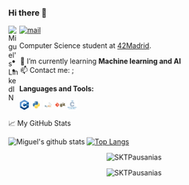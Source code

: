 ### Hi there 👋

<a href="https://www.linkedin.com/in/miguel-laplana">
  <img align="left" alt="Miguel's LinkedIN" width="22px" src="https://raw.githubusercontent.com/peterthehan/peterthehan/master/assets/linkedin.svg" />
</a>

<a href="mailto:miguellaplanamarin@gmail.com"><img alt="mail" width="26px" src="https://simpleicons.org/icons/gmail.svg" /></a>

Computer Science student at [42Madrid](https://www.42.fr/42-network/).

- 🌱 I’m currently learning **Machine learning and AI**
- 📫 Contact me: ;

**Languages and Tools:**  

<code><img height="20" src="https://raw.githubusercontent.com/github/explore/80688e429a7d4ef2fca1e82350fe8e3517d3494d/topics/cpp/cpp.png"></code>
<code><img height="20" src="https://raw.githubusercontent.com/github/explore/80688e429a7d4ef2fca1e82350fe8e3517d3494d/topics/python/python.png"></code>
<code><img height="20" src="https://raw.githubusercontent.com/github/explore/80688e429a7d4ef2fca1e82350fe8e3517d3494d/topics/mysql/mysql.png"></code>
<code><img height="20" src="https://raw.githubusercontent.com/github/explore/80688e429a7d4ef2fca1e82350fe8e3517d3494d/topics/git/git.png"></code>
<code><img height="20" src="https://raw.githubusercontent.com/github/explore/80688e429a7d4ef2fca1e82350fe8e3517d3494d/topics/c/c.png"></code>

📈 My GitHub Stats

![Miguel's github stats](https://github-readme-stats.vercel.app/api?username=SKTPausanias&show_icons=true&theme=gotham&count_private=true)
[![Top Langs](https://github-readme-stats.vercel.app/api/top-langs/?username=SKTPausanias&langs_count=8&theme=gotham)](https://github.com/anuraghazra/github-readme-stats)



<p align="center"> <img src="https://github-readme-stats.vercel.app/api?username=SKTPausanias&show_icons=true&theme=gotham" alt="SKTPausanias" /p>
<p align="center"> <img src="https://github-readme-stats.vercel.app/api/top-langs/?username=SKTPausanias&layout=compact&theme=gotham" alt="SKTPausanias" /p>
  
